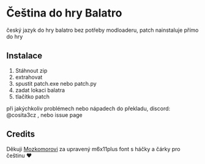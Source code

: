 # Čeština do hry Balatro

český jazyk do hry balatro bez potřeby modloaderu, patch nainstaluje přímo do hry

## Instalace

1. Stáhnout zip
2. extrahovat
3. spustit patch.exe nebo patch.py
4. zadat lokaci balatra
5. tlačítko patch

při jakýchkoliv problémech nebo nápadech do překladu, discord: @cosita3cz , nebo issue page

## Credits

Děkuji [Mozkomorovi]([https://](https://github.com/mozkomor1/balatro-czech-translation/tree/main)) za upravený m6x11plus font s háčky a čárky pro češtinu ❤️
